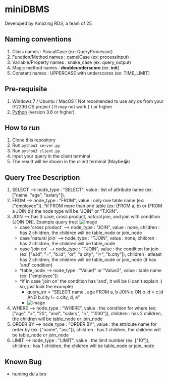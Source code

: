 # miniDBMS

Developed by Amazing RDS, a team of 25.

## Naming conventions

1. Class names : PascalCase (ex: QueryProcessor)
2. Function/Method names : camelCase (ex: processInput)
3. Variable/Property names : snake_case (ex: query_output)
4. Magic method names : **doubleunderscore** (ex: **init**)
5. Constant names : UPPERCASE with underscores (ex: TIME_LIMIT)


## Pre-requisite

1. Windows 7 / Ubuntu / MacOS ( Not recomended to use any os from your IF2230 OS project ( It may not work ) ) or higher
2. [Python](https://www.python.org/) (version 3.6 or higher)

## How to run

1. Clone this repository
2. Run `python3 server.py`
3. Run `python3 client.py`
4. Input your query in the client terminal
5. The result will be shown in the client terminal (Maybe😭)

## Query Tree Description

1. SELECT --> node_type : "SELECT", value : list of attribute name (ex: ["name, "age", "salary"]).
2. FROM --> node_type : "FROM", value : only one table name (ex: ["employee"]). \*if FROM more than one table (ex: (FROM a, b) or (FROM a JOIN b)) the node type will be "JOIN" or "TJOIN".
3. JOIN --> has 3 case, cross product, natural join, and join with condition (JOIN ON). Example query tree:
   ![image](https://github.com/user-attachments/assets/fe099fb0-6d91-466e-ad28-abe40cbe8af8)
   - case 'cross product' --> node_type : "JOIN", value : none, children : has 2 children, the children will be table_node or join_node
   - case 'natural join' --> node_type : "TJOIN", value : none, children : has 2 children, the children will be table_node
   - case 'join on' --> node_type : "TJOIN", value : the condition for join (ex: ["a.id", "=", "b.id", "or", "a.city", "!=", "b.city"]), children : atleast has 2 children, the children will be table_node or join_node (if has 'and' condition)
   - \*table_node --> node_type : "Value1" or "Value2", value : table name (ex: ["employee"])
   - \*if in case 'join on' the condition has 'and', it will be (i can't explain :) so, just look the example)
     - query_str = "SELECT name , age FROM a, b JOIN c ON b.id = c.id AND b.city != c.city, d, e"
     - ![image](https://github.com/user-attachments/assets/6f31923f-dc21-4755-9afa-e9d239146c80)
4. WHERE --> node_type : "WHERE", value : the condition for where (ex: ["age", ">", "20", "and", "salary", "<", "1000"]), children : has 2 children, the children will be table_node or join_node
5. ORDER BY --> node_type : "ORDER BY", value : the attribute name for order by (ex: ["name", "asc"]), children : has 1 children, the children will be table_node or join_node
6. LIMIT --> node_type : "LIMIT", value : the limit number (ex: ["10"]), children : has 1 children, the children will be table_node or join_node

## Known Bug

- hunting dulu bro
